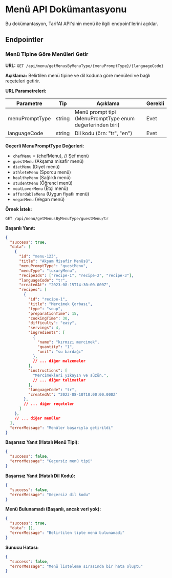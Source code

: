 # Menü API Dokümantasyonu

Bu dokümantasyon, TarifAI API'sinin menü ile ilgili endpoint'lerini açıklar.

## Endpointler

### Menü Tipine Göre Menüleri Getir

**URL:** `GET /api/menu/getMenusByMenuType/{menuPromptType}/{languageCode}`

**Açıklama:** Belirtilen menü tipine ve dil koduna göre menüleri ve bağlı reçeteleri getirir.

**URL Parametreleri:**

| Parametre      | Tip    | Açıklama                                                   | Gerekli |
|----------------|--------|-------------------------------------------------------------|---------|
| menuPromptType | string | Menü prompt tipi (MenuPromptType enum değerlerinden biri)   | Evet    |
| languageCode   | string | Dil kodu (örn: "tr", "en")                                 | Evet    |

**Geçerli MenuPromptType Değerleri:**
- `chefMenu` = (chefMenu),           // Şef menü
- `guestMenu` (Akşama misafir menü)
- `dietMenu` (Diyet menü)
- `athleteMenu` (Sporcu menü)
- `healthyMenu` (Sağlıklı menü)
- `studentMenu` (Öğrenci menü)
- `meatLoverMenu` (Etçi menü)
- `affordableMenu` (Uygun fiyatlı menü)
- `veganMenu` (Vegan menü)

**Örnek İstek:**
```
GET /api/menu/getMenusByMenuType/guestMenu/tr
```

**Başarılı Yanıt:**
```json
{
  "success": true,
  "data": [
    {
      "id": "menu-123",
      "title": "Akşam Misafir Menüsü",
      "menuPromptType": "guestMenu",
      "menuType": "luxuryMenu",
      "recipeIds": ["recipe-1", "recipe-2", "recipe-3"],
      "languageCode": "tr",
      "createdAt": "2023-08-15T14:30:00.000Z",
      "recipes": [
        {
          "id": "recipe-1",
          "title": "Mercimek Çorbası",
          "type": "soup",
          "preparationTime": 15,
          "cookingTime": 30,
          "difficulty": "easy",
          "servings": 4,
          "ingredients": [
            {
              "name": "kırmızı mercimek",
              "quantity": "1",
              "unit": "su bardağı"
            },
            // ... diğer malzemeler
          ],
          "instructions": [
            "Mercimekleri yıkayın ve süzün.",
            // ... diğer talimatlar
          ],
          "languageCode": "tr",
          "createdAt": "2023-08-10T10:00:00.000Z"
        },
        // ... diğer reçeteler
      ]
    },
    // ... diğer menüler
  ],
  "errorMessage": "Menüler başarıyla getirildi"
}
```

**Başarısız Yanıt (Hatalı Menü Tipi):**
```json
{
  "success": false,
  "errorMessage": "Geçersiz menü tipi"
}
```

**Başarısız Yanıt (Hatalı Dil Kodu):**
```json
{
  "success": false,
  "errorMessage": "Geçersiz dil kodu"
}
```

**Menü Bulunamadı (Başarılı, ancak veri yok):**
```json
{
  "success": true,
  "data": [],
  "errorMessage": "Belirtilen tipte menü bulunamadı"
}
```

**Sunucu Hatası:**
```json
{
  "success": false,
  "errorMessage": "Menü listeleme sırasında bir hata oluştu"
}
``` 